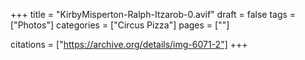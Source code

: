 +++
title = "KirbyMisperton-Ralph-Itzarob-0.avif"
draft = false
tags = ["Photos"]
categories = ["Circus Pizza"]
pages = [""]

citations = ["https://archive.org/details/img-6071-2"]
+++
